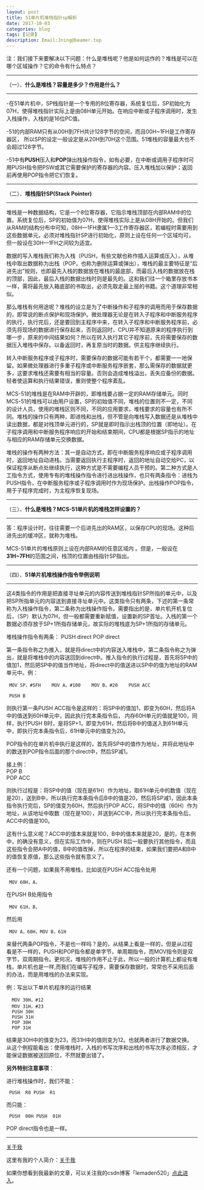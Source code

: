 ```yaml
---
layout: post
title: 51单片机堆栈指针sp解析
date: 2017-10-03
categories: blog
tags: [记录]
description: Email:Jning@beamer.top
---
```


注：我们接下来要解决以下问题：什么是堆栈呢？他是如何运作的？堆栈是可以在哪个区域操作？它的命令有什么特点？

---

 （一）、**什么是堆栈？容量是多少？作用是什么？**
 
---

-在51单片机中，SP栈指针是一个专用的8位寄存器，系统复位后，SP初始化为07H，使得堆栈指针实际上是由08H单元开始。在响应中断或子程序调用时，发生入栈操作，入栈的是16位PC值。

-51的内部RAM只有从00H到7FH共计128字节的空间，而且00H~1FH是工作寄存器区， 所以SP的设定一般设定是从20H到70H这个范围。51堆栈的容量最大也不会超过128字节。 

-51中有**PUSH**压入和**POP**弹出栈操作指令，如有必要，在中断或调用子程序时可用PUSH指令把PSW或其它需要保护的寄存器的内容。压入堆栈加以保护；返回前再使用POP指令把它们恢复。

---

 （二）、**堆栈指针SP(Stack Pointer)**
 
---

 堆栈是一种数据结构，它是一个8位寄存器，它指示堆栈顶部在内部RAM中的位置。系统复位后，SP的初始值为07H，使得堆栈实际上是从08H开始的。但我们从RAM的结构分布中可知，08H—1FH隶属1—3工作寄存器区，若编程时需要用到这些数据单元，必须对堆栈指针SP进行初始化，原则上设在任何一个区域均可，但一般设在30H—1FH之间较为适宜。   
 
 数据的写入堆栈我们称为入栈（PUSH，有些文献也称作插入运算或压入），从堆栈中取出数据称为出栈（POP，也称为删除运算或弹出），堆栈的最主要特征是“后进先出”规则，也即最先入栈的数据放在堆栈的最底部，而最后入栈的数据放在栈的顶部，因此，最后入栈的数据出栈时则是最先的。这和我们往一个箱里存放书本一样，需将最先放入箱底部的书取出，必须先取走最上层的书籍。这个道理非常相似。  
 
 那么堆栈有何用途呢？堆栈的设立是为了中断操作和子程序的调用而用于保存数据的，即常说的断点保护和现场保护。微处理器无论是在转入子程序和中断服务程序的执行，执行完后，还是要回到主程序中来，在转入子程序和中断服务程序前，必须先将现场的数据进行保存起来，否则返回时，CPU并不知道原来的程序执行到哪一步，原来的中间结果如何？所以在转入执行其它子程序前，先将需要保存的数据压入堆栈中保存。以备返回时，再复原当时的数据。供主程序继续执行。   
 
 转入中断服务程序或子程序时，需要保存的数据可能有若干个，都需要一一地保留。如果微处理器进行多重子程序或中断服务程序嵌套，那么需保存的数据就更多，这要求堆栈还需要有相当的容量。否则会造成堆栈溢出，丢失应备份的数据。轻者使运算和执行结果错误，重则使整个程序紊乱。  
 
 MCS-51的堆栈是在RAM中开辟的，即堆栈要占据一定的RAM存储单元。同时MCS-51的堆栈可以由用户设置，SP的初始值不同，堆栈的位置则不一定，不同的设计人员，使用的堆栈区则不同，不同的应用要求，堆栈要求的容量也有所不同。堆栈的操作只有两种，即进栈和出栈，但不管是向堆栈写入数据还是从堆栈中读出数据，都是对栈顶单元进行的，SP就是即时指示出栈顶的位置（即地址）。在子程序调用和中断服务程序响应的开始和结束期间，CPU都是根据SP指示的地址与相应的RAM存储单元交换数据。  
 
 堆栈的操作有两种方法：其一是自动方式，即在中断服务程序响应或子程序调用时，返回地址自动进栈。当需要返回执行主程序时，返回的地址自动交给PC，以保证程序从断点处继续执行，这种方式是不需要编程人员干预的。第二种方式是人工指令方式，使用专有的堆栈操作指令进行进出栈操作，也只有两条指令：进栈为PUSH指令，在中断服务程序或子程序调用时作为现场保护。出栈操作POP指令，用于子程序完成时，为主程序恢复现场。 

---

 （三）、**什么是堆栈？MCS-51单片机的堆栈怎样设置的？**

---

 答：程序设计时，往往需要一个后进先出的RAM区，以保存CPU的现场。这种后进先出的缓冲区，就称为堆栈。 

 MCS-51单片的堆栈原则上设在内部RAM的任意区域内 。但是，一般设在**31H~7FH**的范围之间，栈顶的位置由栈指针SP指出。

---

 （四）、**51单片机堆栈操作指令举例说明**

---
 
 这4类指令的作用是把直接寻址单元的内容传送到堆栈指针SP所指的单元中，以及把SP所指单元的内容送到直接寻址单元中。这类指令只有两条，下述的第一条常称为入栈操作指令，第二条称为出栈操作指令。需要指出的是，单片机开机复位后，（SP）默认为07H，但一般都需要重新赋值，设置新的SP首址。入栈的第一个数据必须存放于SP+1所指存储单元，故实际的堆栈底为SP+1所指的存储单元。   
 
 堆栈操作指令有两条： 
     PUSH direct POP direct 

 第一条指令称之为推入，就是将direct中的内容送入堆栈中，第二条指令称之为弹出，就是将堆栈中的内容送回到direct中。推入指令的执行过程是，首先将SP中的值加1，然后把SP中的值当作地址，将direct中的值送进以SP中的值为地址的RAM单元中。例：    
 
     MOV SP，#5FH    MOV A，#100    MOV B，#20    PUSH ACC  
	 
     PUSH B     
	 
则执行第一条PUSH ACC指令是这样的：将SP中的值加1，即变为60H，然后将A中的值送到60H单元中，因此执行完本条指令后， 内存60H单元的值就是100，同样，执行PUSH B时，是将SP+1，即变为61H，然后将B中的值送入到61H单元中，即执行完本条指令后，61H单元中的值变为20。     

POP指令的在单片机中执行是这样的，首先将SP中的值作为地址，并将此地址中的数送到POP指令后面的那个direct中，然后SP减1。    

接上例：   
     POP B    
     POP ACC    
	 
 则执行过程是：将SP中的值（现在是61H）作为地址，取61H单元中的数值（现在是20），送到B中，所以执行完本条指令后B中的值是20，然后将SP减1，因此本条指令执行完后，SP的值变为60H，然后执行POP ACC，将SP中的值（60H）作为地址，从该地址中取数（现在是100），并送到ACC中，所以执行完本条指令后，ACC中的值是100。  

 这有什么意义呢？ACC中的值本来就是100，B中的值本来就是20，是的，在本例中，的确没有意义，但在实际工作中，则在PUSH B后一般要执行其他指令，而且这些指令会把A中的值，B中的值改掉，所以在程序的结束，如果我们要把A和B中的值恢复原值，那么这些指令就有意义了。 

 还有一个问题，如果我不用堆栈，比如说在PUSH ACC指令处用
 
     MOV 60H，A，
 
 在PUSH B处用指令
 
     MOV 61H，B，
  
 然后用
  
     MOV A，60H，MOV B，61H
  
 来替代两条POP指令，不是也一样吗？是的，从结果上看是一样的，但是从过程看是不一样的，PUSH和POP指令都是单字节，单周期指令，而MOV指令则是双字节，双周期指令。更何况，堆栈的作用不止于此，所以一般的计算机上都设有堆栈，单片机也是一样,而我们在编写子程序，需要保存数据时，常常也不采用后面的办法，而是用堆栈的办法来实现。  
 
例：写出以下单片机程序的运行结果
   
      MOV 30H，#12    
	  MOV 31H，#23    
	  PUSH 30H               
	  PUSH 31H    
	  POP 30H    
      POP 31H     
 
 结果是30H中的值变为23，而31H中的值则变为12。也就两者进行了数据交换。从这个例程能看出：使用堆栈时，入栈的书写次序和出栈的书写次序必须相反，才能保证数据被送回原位，不然就要出错了。  
 
 **另外特别注意事项**：   
 
 进行堆栈操作时，我们不能： 
 
     PUSH  R0 PUSH  R1 
 
 而只能： 
 
     PUSH  00H PUSH  01H  
	 
 POP direct指令也是一样。 

---

[关于我](http://beamer.top/about/)

这里有我的个人简介：[关于我](http://beamer.top/about/)

如果你想看到我最新的文章，可以关注我的csdn博客「lemaden520」[点此进入](http://blog.csdn.net/lemaden520/article/details/77657697)。
